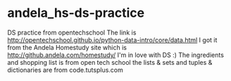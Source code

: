 # andela_hs-ds-practice
DS practice from opentechschool 
The link is http://opentechschool.github.io/python-data-intro/core/data.html
I got it from the Andela Homestudy site which is http://github.andela.com/homestudy/
I'm in love with DS :)
The ingredients and shopping list is from open tech school
the lists & sets and tuples & dictionaries are from code.tutsplus.com
